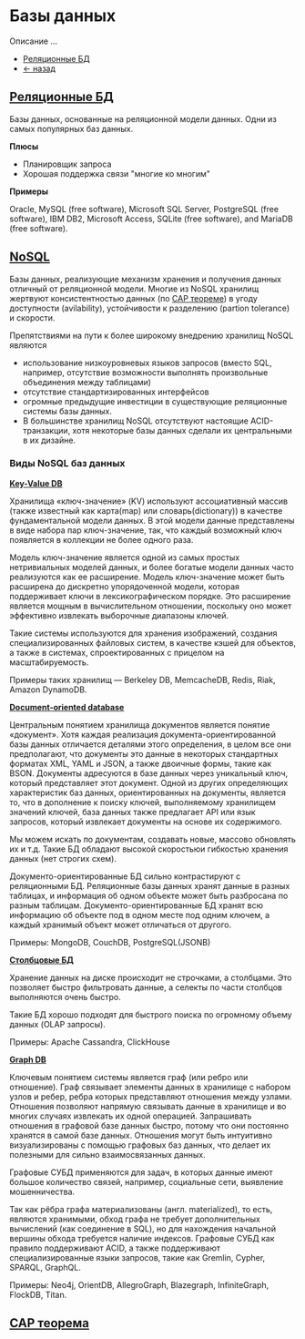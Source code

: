 # Базы данных
Описание ...

- [Реляционные БД](RelationalDB/README.md)
- [<- назад](../README.md)

## [Реляционные БД](https://en.wikipedia.org/wiki/Relational_database#RDBMS) 

Базы данных, основанные на реляционной модели данных. Одни из самых популярных баз данных.

**Плюсы**
- Планировщик запроса
- Хорошая поддержка связи "многие ко многим"
  
**Примеры**

Oracle, MySQL (free software), Microsoft SQL Server, PostgreSQL (free software), IBM DB2, Microsoft Access, SQLite (free software), and MariaDB (free software).
  

## [NoSQL](https://ru.wikipedia.org/wiki/NoSQL) 

Базы данных, реализующие механизм хранения и получения данных отличный от реляционной модели. Многие из NoSQL хранилищ жертвуют консистентностью данных (по [CAP теореме](https://ru.wikipedia.org/wiki/%D0%A2%D0%B5%D0%BE%D1%80%D0%B5%D0%BC%D0%B0_CAP)) в угоду доступности (avilability), устойчивости к разделению (partion tolerance) и скорости.

Препятствиями на пути к более широкому внедрению хранилищ NoSQL являются 
- использование низкоуровневых языков запросов (вместо SQL, например, отсутствие возможности выполнять произвольные объединения между таблицами) 
- отсутствие стандартизированных интерфейсов 
- огромные предыдущие инвестиции в существующие реляционные системы базы данных.
- В большинстве хранилищ NoSQL отсутствуют настоящие ACID-транзакции, хотя некоторые базы данных сделали их центральными в их дизайне.
  
### Виды NoSQL баз данных

**[Key-Value DB](https://en.wikipedia.org/wiki/Key-value_database)**

Хранилища «ключ-значение» (KV) используют ассоциативный массив (также известный как карта(map) или словарь(dictionary)) в качестве фундаментальной модели данных. В этой модели данные представлены в виде набора пар ключ-значение, так, что каждый возможный ключ появляется в коллекции не более одного раза.

Модель ключ-значение является одной из самых простых нетривиальных моделей данных, и более богатые модели данных часто реализуются как ее расширение. Модель ключ-значение может быть расширена до дискретно упорядоченной модели, которая поддерживает ключи в лексикографическом порядке. Это расширение является мощным в вычислительном отношении, поскольку оно может эффективно извлекать выборочные диапазоны ключей.

Такие системы используются для хранения изображений, создания специализированных файловых систем, в качестве кэшей для объектов, а также в системах, спроектированных с прицелом на масштабируемость. 

Примеры таких хранилищ — Berkeley DB, MemcacheDB, Redis, Riak, Amazon DynamoDB.

**[Document-oriented database](https://en.wikipedia.org/wiki/Document-oriented_database)**

Центральным понятием хранилища документов является понятие «документ». Хотя каждая реализация документа-ориентированной базы данных отличается деталями этого определения, в целом все они предполагают, что документы это данные в некоторых стандартных форматах XML, YAML и JSON, а также двоичные формы, такие как BSON. Документы адресуются в базе данных через уникальный ключ, который представляет этот документ. Одной из других определяющих характеристик баз данных, ориентированных на документы, является то, что в дополнение к поиску ключей, выполняемому хранилищем значений ключей, база данных также предлагает API или язык запросов, который извлекает документы на основе их содержимого.

Мы можем искать по документам, создавать новые, массово обновлять их и т.д. Такие БД обладают высокой скоростьюи гибкостью хранения данных (нет строгих схем).

Документо-ориентированные БД сильно контрастируют с реляционными БД. Реляционные базы данных хранят данные в разных таблицах, и информация об одном объекте может быть разбросана по разным таблицам. Документо-ориентированные БД хранят всю информацию об объекте под в одном месте под одним ключем, а каждый хранимый объект может отличаться от другого.

Примеры: MongoDB, CouchDB, PostgreSQL(JSONB)

**[Столбцовые БД]()**

Хранение данных на диске происходит не строчками, а столбцами. Это позволяет быстро фильтровать данные, а селекты по части столбцов выполняются очень быстро.

Такие БД хорошо подходят для быстрого поиска по огромному объему данных (OLAP запросы).

Примеры: Apache Cassandra, ClickHouse



**[Graph DB](https://en.wikipedia.org/wiki/Key-value_database)**

Ключевым понятием системы является граф (или ребро или отношение). Граф связывает элементы данных в хранилище с набором узлов и ребер, ребра которых представляют отношения между узлами. Отношения позволяют напрямую связывать данные в хранилище и во многих случаях извлекать их одной операцией. Запрашивать отношения в графовой базе данных быстро, потому что они постоянно хранятся в самой базе данных. Отношения могут быть интуитивно визуализированы с помощью графовых баз данных, что делает их полезными для сильно взаимосвязанных данных.

Графовые СУБД применяются для задач, в которых данные имеют большое количество связей, например, социальные сети, выявление мошенничества.

Так как рёбра графа материализованы (англ. materialized), то есть, являются хранимыми, обход графа не требует дополнительных вычислений (как соединение в SQL), но для нахождения начальной вершины обхода требуется наличие индексов. Графовые СУБД как правило поддерживают ACID, а также поддерживают специализированные языки запросов, такие как Gremlin, Cypher, SPARQL, GraphQL.

Примеры: Neo4j, OrientDB, AllegroGraph, Blazegraph, InfiniteGraph, FlockDB, Titan.

## [CAP теорема](https://ru.wikipedia.org/wiki/%D0%A2%D0%B5%D0%BE%D1%80%D0%B5%D0%BC%D0%B0_CAP)


